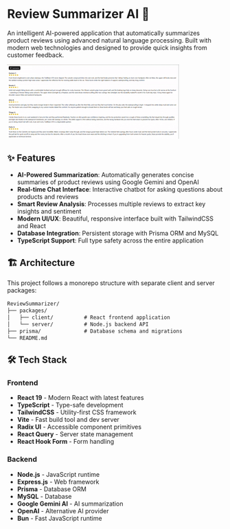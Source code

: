 # Review Summarizer AI 🚀

An intelligent AI-powered application that automatically summarizes product reviews using advanced natural language processing. Built with modern web technologies and designed to provide quick insights from customer feedback.

![Review Summarizer Demo](packages/client/src/assets/Demonstration.gif)

## ✨ Features

- **AI-Powered Summarization**: Automatically generates concise summaries of product reviews using Google Gemini and OpenAI
- **Real-time Chat Interface**: Interactive chatbot for asking questions about products and reviews
- **Smart Review Analysis**: Processes multiple reviews to extract key insights and sentiment
- **Modern UI/UX**: Beautiful, responsive interface built with TailwindCSS and React
- **Database Integration**: Persistent storage with Prisma ORM and MySQL
- **TypeScript Support**: Full type safety across the entire application

## 🏗️ Architecture

This project follows a monorepo structure with separate client and server packages:

```
ReviewSummarizer/
├── packages/
│   ├── client/          # React frontend application
│   └── server/          # Node.js backend API
├── prisma/              # Database schema and migrations
└── README.md
```

## 🛠️ Tech Stack

### Frontend

- **React 19** - Modern React with latest features
- **TypeScript** - Type-safe development
- **TailwindCSS** - Utility-first CSS framework
- **Vite** - Fast build tool and dev server
- **Radix UI** - Accessible component primitives
- **React Query** - Server state management
- **React Hook Form** - Form handling

### Backend

- **Node.js** - JavaScript runtime
- **Express.js** - Web framework
- **Prisma** - Database ORM
- **MySQL** - Database
- **Google Gemini AI** - AI summarization
- **OpenAI** - Alternative AI provider
- **Bun** - Fast JavaScript runtime
